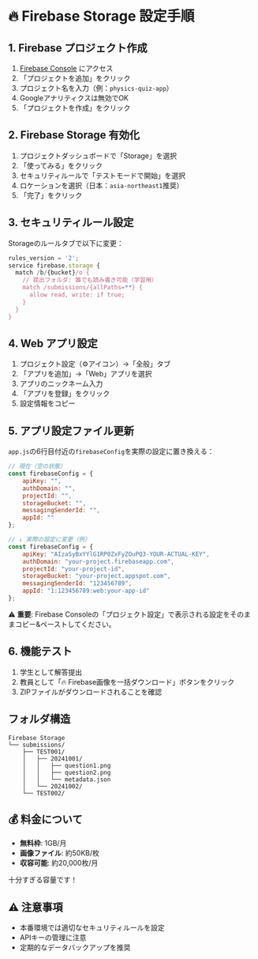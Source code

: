 # 🔥 Firebase Storage 設定手順

## 1. Firebase プロジェクト作成

1. [Firebase Console](https://console.firebase.google.com/) にアクセス
2. 「プロジェクトを追加」をクリック
3. プロジェクト名を入力（例：`physics-quiz-app`）
4. Googleアナリティクスは無効でOK
5. 「プロジェクトを作成」をクリック

## 2. Firebase Storage 有効化

1. プロジェクトダッシュボードで「Storage」を選択
2. 「使ってみる」をクリック
3. セキュリティルールで「テストモードで開始」を選択
4. ロケーションを選択（日本：`asia-northeast1`推奨）
5. 「完了」をクリック

## 3. セキュリティルール設定

Storageのルールタブで以下に変更：

```javascript
rules_version = '2';
service firebase.storage {
  match /b/{bucket}/o {
    // 提出フォルダ: 誰でも読み書き可能（学習用）
    match /submissions/{allPaths=**} {
      allow read, write: if true;
    }
  }
}
```

## 4. Web アプリ設定

1. プロジェクト設定（⚙️アイコン）→「全般」タブ
2. 「アプリを追加」→「Web」アプリを選択
3. アプリのニックネーム入力
4. 「アプリを登録」をクリック
5. 設定情報をコピー

## 5. アプリ設定ファイル更新

`app.js`の6行目付近の`firebaseConfig`を実際の設定に置き換える：

```javascript
// 現在（空の状態）
const firebaseConfig = {
    apiKey: "",
    authDomain: "",
    projectId: "",
    storageBucket: "",
    messagingSenderId: "",
    appId: ""
};

// ↓ 実際の設定に変更（例）
const firebaseConfig = {
    apiKey: "AIzaSyBxYYlG1RP0ZxFyZOuPQ3-YOUR-ACTUAL-KEY",
    authDomain: "your-project.firebaseapp.com",
    projectId: "your-project-id",
    storageBucket: "your-project.appspot.com",
    messagingSenderId: "123456789",
    appId: "1:123456789:web:your-app-id"
};
```

⚠️ **重要**: Firebase Consoleの「プロジェクト設定」で表示される設定をそのままコピー&ペーストしてください。

## 6. 機能テスト

1. 学生として解答提出
2. 教員として「🔥 Firebase画像を一括ダウンロード」ボタンをクリック
3. ZIPファイルがダウンロードされることを確認

## フォルダ構造

```
Firebase Storage
└── submissions/
    ├── TEST001/
    │   ├── 20241001/
    │   │   ├── question1.png
    │   │   ├── question2.png
    │   │   └── metadata.json
    │   └── 20241002/
    └── TEST002/
```

## 💰 料金について

- **無料枠**: 1GB/月
- **画像ファイル**: 約50KB/枚
- **収容可能**: 約20,000枚/月

十分すぎる容量です！

## ⚠️ 注意事項

- 本番環境では適切なセキュリティルールを設定
- APIキーの管理に注意
- 定期的なデータバックアップを推奨 